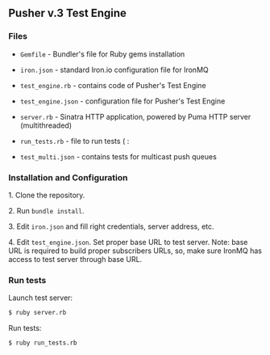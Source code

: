 Pusher v.3 Test Engine
----------------

### Files

* `Gemfile` - Bundler's file for Ruby gems installation

* `iron.json` - standard Iron.io configuration file for IronMQ

* `test_engine.rb` - contains code of Pusher's Test Engine

* `test_engine.json` - configuration file for Pusher's Test Engine

* `server.rb` - Sinatra HTTP application, powered by Puma HTTP server (multithreaded)

* `run_tests.rb` - file to run tests ( :

* `test_multi.json` - contains tests for multicast push queues

### Installation and Configuration

1\. Clone the repository.

2\. Run `bundle install`.

3\. Edit `iron.json` and fill right credentials, server address, etc.

4\. Edit `test_engine.json`. Set proper base URL to test server.
Note: base URL is required to build proper subscribers URLs, so, make sure
IronMQ has access to test server through base URL.

### Run tests

Launch test server:

```sh
$ ruby server.rb
```

Run tests:

```sh
$ ruby run_tests.rb
```
